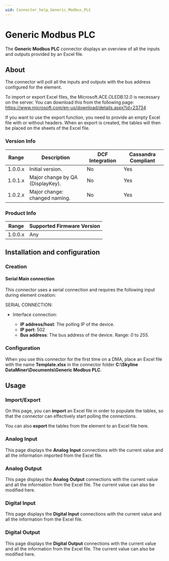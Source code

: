 ```yaml
---
uid: Connector_help_Generic_Modbus_PLC
---
```


# Generic Modbus PLC

The **Generic Modbus PLC** connector displays an overview of all the inputs and outputs provided by an Excel file.

## About

The connector will poll all the inputs and outputs with the bus address configured for the element.

To import or export Excel files, the Microsoft.ACE.OLEDB.12.0 is necessary on the server. You can download this from the following page: <https://www.microsoft.com/en-us/download/details.aspx?id=23734>

If you want to use the export function, you need to provide an empty Excel file with or without headers. When an export is created, the tables will then be placed on the sheets of the Excel file.

### Version Info

| **Range** | **Description**                        | **DCF Integration** | **Cassandra Compliant** |
|------------------|----------------------------------------|---------------------|-------------------------|
| 1.0.0.x          | Initial version.                       | No                  | Yes                     |
| 1.0.1.x          | Major change by QA (DisplayKey).       | No                  | Yes                     |
| 1.0.2.x          | Major change: changed naming.          | No                  | Yes                     |

### Product Info

| Range | Supported Firmware Version |
|------------------|-----------------------------|
| 1.0.0.x          | Any                         |

## Installation and configuration

### Creation

#### Serial Main connection

This connector uses a serial connection and requires the following input during element creation:

SERIAL CONNECTION:

- Interface connection:

  - **IP address/host**: The polling IP of the device.
  - **IP port**: 502
  - **Bus address**: The bus address of the device. Range: *0* to *255*.

### Configuration

When you use this connector for the first time on a DMA, place an Excel file with the name **Template.xlsx** in the connector folder **C:\Skyline DataMiner\Documents\Generic Modbus PLC**.

## Usage

### Import/Export

On this page, you can **import** an Excel file in order to populate the tables, so that the connector can effectively start polling the connections.

You can also **export** the tables from the element to an Excel file here.

### Analog Input

This page displays the **Analog** **Input** connections with the current value and all the information imported from the Excel file.

### Analog Output

This page displays the **Analog** **Output** connections with the current value and all the information from the Excel file. The current value can also be modified here.

### Digital Input

This page displays the **Digital Input** connections with the current value and all the information from the Excel file.

### Digital Output

This page displays the **Digital Output** connections with the current value and all the information from the Excel file. The current value can also be modified here.
